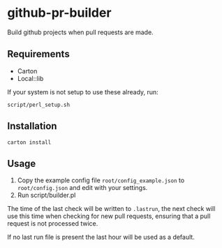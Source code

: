 github-pr-builder
=================

Build github projects when pull requests are made.

Requirements
------------

* Carton
* Local::lib

If your system is not setup to use these already, run:

    script/perl_setup.sh

Installation
------------

    carton install

Usage
-----

1. Copy the example config file `root/config_example.json` to `root/config.json` and edit with your settings.
1. Run script/builder.pl

The time of the last check will be written to `.lastrun`, the next check will use this time when checking for new pull requests,
ensuring that a pull request is not processed twice.

If no last run file is present the last hour will be used as a default.